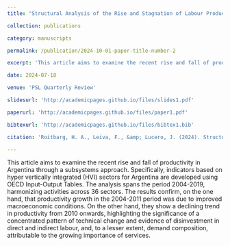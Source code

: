 ```yaml
---
title: "Structural Analysis of the Rise and Stagnation of Labour Productivity in Argentina (2004-2019): A Growing Subsystems Approach»"

collection: publications

category: manuscripts

permalink: /publication/2024-10-01-paper-title-number-2

excerpt: 'This article aims to examine the recent rise and fall of productivity in Argentina through a subsystems approach. Specifically, indicators based on hyper vertically integrated (HVI) sectors for Argentina are developed using OECD Input-Output Tables. The analysis spans the period 2004-2019, harmonizing activities across 36 sectors. The results confirm, on the one hand, that productivity growth in the 2004-2011 period was due to improved macroeconomic conditions. On the other hand, they show a declining trend in productivity from 2010 onwards, highlighting the significance of a concentrated pattern of technical change and evidence of disinvestment in direct and indirect labour, and, to a lesser extent, demand composition, attributable to the growing importance of services.'

date: 2024-07-18

venue: 'PSL Quarterly Review'

slidesurl: 'http://academicpages.github.io/files/slides1.pdf'

paperurl: 'http://academicpages.github.io/files/paper1.pdf'

bibtexurl: 'http://academicpages.github.io/files/bibtex1.bib'

citation: 'Roitbarg, H. A., Leiva, F., &amp; Lucero, J. (2024). Structural analysis of the rise and stagnation of labour productivity in Argentina (2004–2019): A growing subsystems approach. <i>PSL Quarterly Review</i>, 77(309), 195–230. <a href="https://doi.org/10.13133/2037-3643/18511">https://doi.org/10.13133/2037-3643/18511</a>.'

---
```


This article aims to examine the recent rise and fall of productivity in Argentina through a subsystems approach. Specifically, indicators based on hyper vertically integrated (HVI) sectors for Argentina are developed using OECD Input-Output Tables. The analysis spans the period 2004-2019, harmonizing activities across 36 sectors. The results confirm, on the one hand, that productivity growth in the 2004-2011 period was due to improved macroeconomic conditions. On the other hand, they show a declining trend in productivity from 2010 onwards, highlighting the significance of a concentrated pattern of technical change and evidence of disinvestment in direct and indirect labour, and, to a lesser extent, demand composition, attributable to the growing importance of services.
